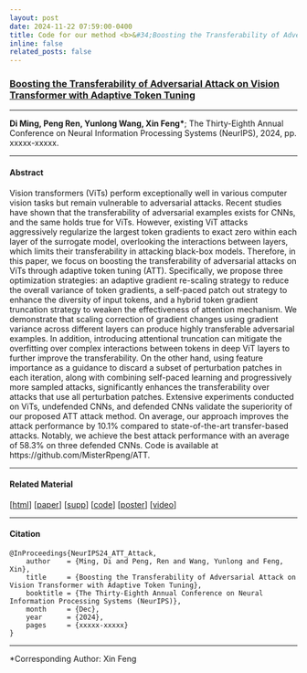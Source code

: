 ```yaml
---
layout: post
date: 2024-11-22 07:59:00-0400
title: Code for our method <b>&#34;Boosting the Transferability of Adversarial Attack on Vision Transformer with Adaptive Token Tuning (NeurIPS 2024)&#34;</b> is released!
inline: false
related_posts: false
---
```


### <a href="https://github.com/MisterRpeng/ATT"><b>Boosting the Transferability of Adversarial Attack on Vision Transformer with Adaptive Token Tuning</b><a>

***

<b>Di Ming, Peng Ren, Yunlong Wang, Xin Feng&#42;</b>&#59; The Thirty-Eighth Annual Conference on Neural Information Processing Systems (NeurIPS), 2024, pp. xxxxx-xxxxx.

***

#### <b>Abstract</b>


Vision transformers (ViTs) perform exceptionally well in various computer vision tasks but remain vulnerable to adversarial attacks. Recent studies have shown that the transferability of adversarial examples exists for CNNs, and the same holds true for ViTs. However, existing ViT attacks aggressively regularize the largest token gradients to exact zero within each layer of the surrogate model, overlooking the interactions between layers, which limits their transferability in attacking black-box models. Therefore, in this paper, we focus on boosting the transferability of adversarial attacks on ViTs through adaptive token tuning (ATT). Specifically, we propose three optimization strategies: an adaptive gradient re-scaling strategy to reduce the overall variance of token gradients, a self-paced patch out strategy to enhance the diversity of input tokens, and a hybrid token gradient truncation strategy to weaken the effectiveness of attention mechanism. We demonstrate that scaling correction of gradient changes using gradient variance across different layers can produce highly transferable adversarial examples. In addition, introducing attentional truncation can mitigate the overfitting over complex interactions between tokens in deep ViT layers to further improve the transferability. On the other hand, using feature importance as a guidance to discard a subset of perturbation patches in each iteration, along with combining self-paced learning and progressively more sampled attacks, significantly enhances the transferability over attacks that use all perturbation patches. Extensive experiments conducted on ViTs, undefended CNNs, and defended CNNs validate the superiority of our proposed ATT attack method. On average, our approach improves the attack performance by 10.1&#37; compared to state-of-the-art transfer-based attacks. Notably, we achieve the best attack performance with an average of 58.3&#37; on three defended CNNs. Code is available at https&#58;&#47;&#47;github.com&#47;MisterRpeng&#47;ATT.


***

#### <b>Related Material</b>

&#91;<a href="https://nips.cc/virtual/2024/poster/93393">html<a>&#93;      &#91;<a href="https://openreview.net/pdf?id=sNz7tptCH6">paper<a>&#93;      &#91;<a href="https://openreview.net/pdf?id=sNz7tptCH6">supp<a>&#93;      &#91;<a href="https://github.com/MisterRpeng/ATT">code<a>&#93;      &#91;<a href="https://drive.google.com/file/d/1wGvQEvVkAJseYPyJY5j3TEbqiWuhkiYX/view?usp=sharing">poster<a>&#93;      &#91;<a href="https://drive.google.com/file/d/1X5GE1ON2Fp02aCZiC-oKWczfvyDOtE80/view?usp=sharing">video<a>&#93;

***

#### <b>Citation</b>
```
@InProceedings{NeurIPS24_ATT_Attack,
    author    = {Ming, Di and Peng, Ren and Wang, Yunlong and Feng, Xin},
    title     = {Boosting the Transferability of Adversarial Attack on Vision Transformer with Adaptive Token Tuning},
    booktitle = {The Thirty-Eighth Annual Conference on Neural Information Processing Systems (NeurIPS)},
    month     = {Dec},
    year      = {2024},
    pages     = {xxxxx-xxxxx}
}
```

***

&#42;Corresponding Author&#58; Xin Feng
